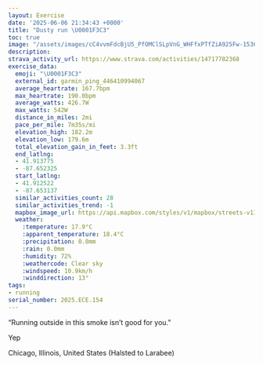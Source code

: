 ```yaml
---
layout: Exercise
date: '2025-06-06 21:34:43 +0000'
title: "Dusty run \U0001F3C3"
toc: true
image: "/assets/images/cC4vvmFdcBjU5_PfOMClSLpVnG_WHFfxPTfZiA925Fw-1536x2048.jpg.jpeg"
description:
strava_activity_url: https://www.strava.com/activities/14717782368
exercise_data:
  emoji: "\U0001F3C3"
  external_id: garmin_ping_446410994067
  average_heartrate: 167.7bpm
  max_heartrate: 190.0bpm
  average_watts: 426.7W
  max_watts: 542W
  distance_in_miles: 2mi
  pace_per_mile: 7m35s/mi
  elevation_high: 182.2m
  elevation_low: 179.6m
  total_elevation_gain_in_feet: 3.3ft
  end_latlng:
  - 41.913775
  - -87.652325
  start_latlng:
  - 41.912522
  - -87.653137
  similar_activities_count: 28
  similar_activities_trend: -1
  mapbox_image_url: https://api.mapbox.com/styles/v1/mapbox/streets-v11/static/path-5+787af2-1.0(%7Bgy~Ffl~uOFc%40BeBEcADmBCg%40AkACk%40%40c%40G_%40%40y%40CQGOAIF%5D%40%5B%40gCGqAFoBA_CEqBBiCCm%40AsBAMEC%7BBHGAAIAs%40DoBGWCa%40Ba%40Aw%40By%40E_%40GWAs%40BYAsC%40aAAa%40Ss%40A%7DAIs%40Bu%40Cg%40D%5D%40gA%40eDEm%40%40o%40Do%40C%7B%40ByCAUA%3FB%5C%3FdACjA%3Fp%40E%60ABzABd%40%3F%7C%40FV%3FZEt%40BJ%3Fn%40CrADb%40%3FZEH%3Fr%40G~%40D%5EPjABxBBNAl%40F~%40CbBD~%40E%7C%40DjE%40LFH%5EEb%40%40%5C%3FDD%40p%40Cb%40H%60B%3Fr%40Dr%40A~%40Dt%40AT%40xBEdDDlAAj%40Bl%40%3Ft%40PtAERGlCBfBC%7C%40),pin-s-s+e5b22e(-87.6514,41.91374),pin-s-f+89ae00(-87.65040999999997,41.91385000000002)/auto/800x800?access_token=pk.eyJ1Ijoiam9zaGJlY2ttYW4iLCJhIjoiY205eWR2aDd1MWZ6djJrbXc4a3M0bWZleiJ9.XiG9OWkNcZk2QzjJbxLB4A
  weather:
    :temperature: 17.9°C
    :apparent_temperature: 18.4°C
    :precipitation: 0.0mm
    :rain: 0.0mm
    :humidity: 72%
    :weathercode: Clear sky
    :windspeed: 10.9km/h
    :winddirection: 13°
tags:
- running
serial_number: 2025.ECE.154
---
```

“Running outside in this smoke isn’t good for you.”

Yep

Chicago, Illinois, United States (Halsted to Larabee)
